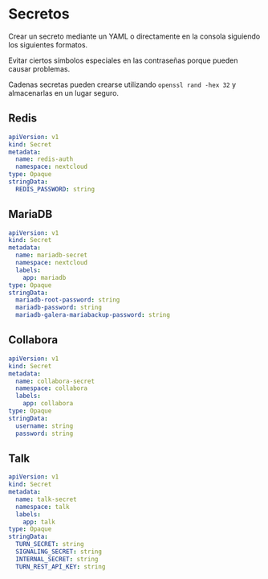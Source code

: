 # Secretos

Crear un secreto mediante un YAML o directamente en la consola siguiendo los siguientes formatos.

Evitar ciertos símbolos especiales en las contraseñas porque pueden causar problemas.

Cadenas secretas pueden crearse utilizando `openssl rand -hex 32` y almacenarlas en un lugar seguro.

## Redis

```yaml
apiVersion: v1
kind: Secret
metadata:
  name: redis-auth
  namespace: nextcloud
type: Opaque
stringData:
  REDIS_PASSWORD: string

```

## MariaDB

```yaml
apiVersion: v1
kind: Secret
metadata:
  name: mariadb-secret
  namespace: nextcloud
  labels:
    app: mariadb
type: Opaque
stringData:
  mariadb-root-password: string
  mariadb-password: string
  mariadb-galera-mariabackup-password: string
```

## Collabora

```yaml
apiVersion: v1
kind: Secret
metadata:
  name: collabora-secret
  namespace: collabora
  labels:
    app: collabora
type: Opaque
stringData:
  username: string
  password: string
```

## Talk

```yaml
apiVersion: v1
kind: Secret
metadata:
  name: talk-secret
  namespace: talk
  labels:
    app: talk
type: Opaque
stringData:
  TURN_SECRET: string
  SIGNALING_SECRET: string
  INTERNAL_SECRET: string
  TURN_REST_API_KEY: string

```
